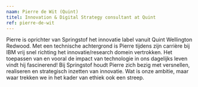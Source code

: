 ```yaml
---
naam: Pierre de Wit (Quint)
titel: Innovation & Digital Strategy consultant at Quint
ref: pierre-de-wit
---
```

Pierre is oprichter van Springstof het innovatie label vanuit Quint Wellington Redwood. Met een technische achtergrond is Pierre tijdens zijn carrière bij IBM vrij snel richting het innovatie/research domein vertrokken. Het toepassen van en vooral de impact van technologie in ons dagelijks leven vindt hij fascinerend! Bij Springstof houdt Pierre zich bezig met versnellen, realiseren en strategisch inzetten van innovatie. Wat is onze ambitie, maar waar trekken we in het kader van ethiek ook een streep.